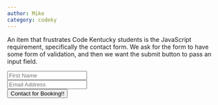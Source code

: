 ```yaml
---
author: Mike
category: codeky
---
```


An item that frustrates Code Kentucky students is the JavaScript requirement, specifically the contact form. We ask for the form to have some form of validation, and then we want the submit button to pass an input field.

<form>
  <div>
    <input type="text" id="name" placeholder='First Name' required>
  </div>
  <div>
    <input type="email" id="email" placeholder="Email Address" required>
  </div>
  <div>
    <button id="contactButton" onclick="concat()">Contact for Booking!!</button>
  </div>
</form>

<script>
    function concat() {
    var nameInput = document.getElementById('name').value;
  var confirm = 'Thank you, ' + nameInput + '!';
  alert(confirm);
}
</script>